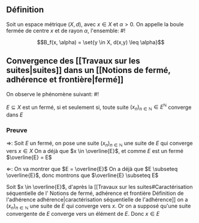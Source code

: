 ## Définition
Soit un espace métrique $(X, d)$, avec $x \in X$ et $\alpha > 0$.
On appelle la boule fermée de centre $x$ et de rayon $\alpha$, l'ensemble: #!

$$B_f(x, \alpha) = \set{y \in X, d(x,y) \leq \alpha}$$

## Convergence des [[Travaux sur les suites|suites]] dans un [[Notions de fermé, adhérence et frontière|fermé]]
On observe le phénomène suivant: #!

$E \subseteq X$ est un fermé, si et seulement si, toute suite $(x_n)_{n \in \mathbb N} \in E^\mathbb N$ converge dans $E$

### Preuve
$\Rightarrow$: 
Soit $E$ un fermé, on pose une suite $(x_n)_{n \in \mathbb N}$ une suite de $E$ qui converge vers $x \in X$
On a déjà que $x \in \overline{E}$, et comme $E$ est un fermé $\overline{E} = E$

$\Leftarrow$:
On va montrer que $E = \overline{E}$
On a déjà que $E \subseteq \overline{E}$, donc montrons que $\overline{E} \subseteq E$

Soit $x \in \overline{E}$, d'après la [[Travaux sur les suites#Caractérisation séquentielle de l' Notions de fermé, adhérence et frontière Définition de l'adhérence adhérence|caractérisation séquentielle de l'adhérence]] on a $(x_n)_{n \in \mathbb N}$ une suite de $E$ qui converge vers $x$.
Or on a supposé qu'une suite convergente de $E$ converge vers un élément de $E$. Donc $x \in E$
$$\tag*{$\blacksquare$}$$